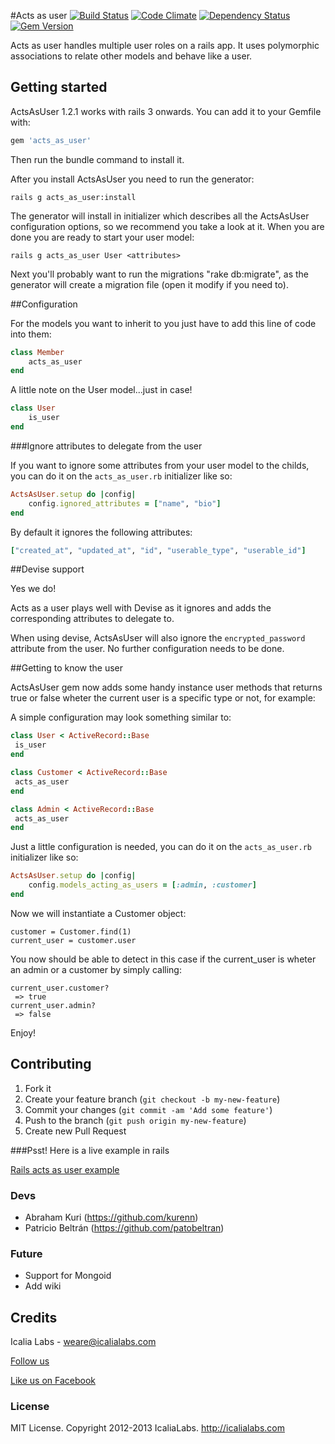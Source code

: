 #Acts as user
[![Build Status](https://travis-ci.org/IcaliaLabs/acts_as_user.png?branch=master)](https://travis-ci.org/IcaliaLabs/acts_as_user)
[![Code Climate](https://codeclimate.com/github/IcaliaLabs/acts_as_user.png)](https://codeclimate.com/github/IcaliaLabs/acts_as_user)
[![Dependency Status](https://gemnasium.com/IcaliaLabs/acts_as_user.png)](https://gemnasium.com/IcaliaLabs/acts_as_user)
[![Gem Version](https://badge.fury.io/rb/acts_as_user.png)](http://badge.fury.io/rb/acts_as_user)

Acts as user handles multiple user roles on a rails app. It uses polymorphic associations to relate other models and behave like a user.


## Getting started

ActsAsUser 1.2.1 works with rails 3 onwards. You can add it to your Gemfile with:

```ruby
gem 'acts_as_user'
```

Then run the bundle command to install it.

After you install ActsAsUser you need to run the generator:

```console
rails g acts_as_user:install
```

The generator will install in initializer which describes all the ActsAsUser configuration options, so we recommend you take a look at it. When you are done you are ready to start your user model:

```console
rails g acts_as_user User <attributes>
```

Next you'll probably want to run the migrations "rake db:migrate", as the generator will create a migration file (open it modify if you need to).

##Configuration

For the models you want to inherit to you just have to add this line of code into them:

```ruby
class Member
	acts_as_user
end
```

A little note on the User model...just in case!

```ruby
class User
	is_user
end
```

###Ignore attributes to delegate from the user

If you want to ignore some attributes from your user model to the childs, you can do it on the ```acts_as_user.rb``` initializer like so:

```ruby
ActsAsUser.setup do |config|
	config.ignored_attributes = ["name", "bio"]
end
```

By default it ignores the following attributes:

```ruby
["created_at", "updated_at", "id", "userable_type", "userable_id"]
```


##Devise support

Yes we do!

Acts as a user plays well with Devise as it ignores and adds the corresponding attributes to delegate to.

When using devise, ActsAsUser will also ignore the ```encrypted_password``` attribute from the user. No further configuration needs to be done.

##Getting to know the user

ActsAsUser gem now adds some handy instance user methods that returns true or false wheter the current user is a specific type or not, for example:

A simple configuration may look something similar to:

```ruby
class User < ActiveRecord::Base
 is_user
end

class Customer < ActiveRecord::Base
 acts_as_user
end

class Admin < ActiveRecord::Base
 acts_as_user
end
```

Just a little configuration is needed, you can do it on the ```acts_as_user.rb``` initializer like so:

```ruby
ActsAsUser.setup do |config|
	config.models_acting_as_users = [:admin, :customer]
end
```

Now we will instantiate a Customer object:

```console
customer = Customer.find(1)
current_user = customer.user
```

You now should be able to detect in this case if the current_user is wheter an admin or a customer by simply calling:

```console
current_user.customer?
 => true
current_user.admin?
 => false
```

Enjoy!

## Contributing

1. Fork it
2. Create your feature branch (`git checkout -b my-new-feature`)
3. Commit your changes (`git commit -am 'Add some feature'`)
4. Push to the branch (`git push origin my-new-feature`)
5. Create new Pull Request


###Psst! Here is a live example in rails

[Rails acts as user example](https://github.com/IcaliaLabs/acts_as_user_example)

### Devs

* Abraham Kuri (https://github.com/kurenn)
* Patricio Beltrán (https://github.com/patobeltran)

### Future

* Support for Mongoid
* Add wiki


## Credits
Icalia Labs - weare@icalialabs.com

[Follow us](http://twitter.com/icalialabs "Follow us")


[Like us on Facebook](https://www.facebook.com/icalialab "Like us on Facebook")


### License

MIT License. Copyright 2012-2013 IcaliaLabs. http://icalialabs.com
